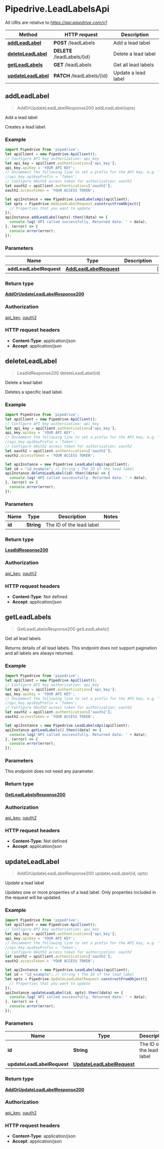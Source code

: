 # Pipedrive.LeadLabelsApi

All URIs are relative to *https://api.pipedrive.com/v1*

Method | HTTP request | Description
------------- | ------------- | -------------
[**addLeadLabel**](LeadLabelsApi.md#addLeadLabel) | **POST** /leadLabels | Add a lead label
[**deleteLeadLabel**](LeadLabelsApi.md#deleteLeadLabel) | **DELETE** /leadLabels/{id} | Delete a lead label
[**getLeadLabels**](LeadLabelsApi.md#getLeadLabels) | **GET** /leadLabels | Get all lead labels
[**updateLeadLabel**](LeadLabelsApi.md#updateLeadLabel) | **PATCH** /leadLabels/{id} | Update a lead label



## addLeadLabel

> AddOrUpdateLeadLabelResponse200 addLeadLabel(opts)

Add a lead label

Creates a lead label.

### Example

```javascript
import Pipedrive from 'pipedrive';
let apiClient = new Pipedrive.ApiClient();
// Configure API key authorization: api_key
let api_key = apiClient.authentications['api_key'];
api_key.apiKey = 'YOUR API KEY';
// Uncomment the following line to set a prefix for the API key, e.g. "Token" (defaults to null)
//api_key.apiKeyPrefix = 'Token';
// Configure OAuth2 access token for authorization: oauth2
let oauth2 = apiClient.authentications['oauth2'];
oauth2.accessToken = 'YOUR ACCESS TOKEN';

let apiInstance = new Pipedrive.LeadLabelsApi(apiClient);
let opts = Pipedrive.AddLeadLabelRequest.constructFromObject({
  // Properties that you want to update
});
apiInstance.addLeadLabel(opts).then((data) => {
  console.log('API called successfully. Returned data: ' + data);
}, (error) => {
  console.error(error);
});

```

### Parameters


Name | Type | Description  | Notes
------------- | ------------- | ------------- | -------------
 **addLeadLabelRequest** | [**AddLeadLabelRequest**](AddLeadLabelRequest.md)|  | [optional] 

### Return type

[**AddOrUpdateLeadLabelResponse200**](AddOrUpdateLeadLabelResponse200.md)

### Authorization

[api_key](../README.md#api_key), [oauth2](../README.md#oauth2)

### HTTP request headers

- **Content-Type**: application/json
- **Accept**: application/json


## deleteLeadLabel

> LeadIdResponse200 deleteLeadLabel(id)

Delete a lead label

Deletes a specific lead label.

### Example

```javascript
import Pipedrive from 'pipedrive';
let apiClient = new Pipedrive.ApiClient();
// Configure API key authorization: api_key
let api_key = apiClient.authentications['api_key'];
api_key.apiKey = 'YOUR API KEY';
// Uncomment the following line to set a prefix for the API key, e.g. "Token" (defaults to null)
//api_key.apiKeyPrefix = 'Token';
// Configure OAuth2 access token for authorization: oauth2
let oauth2 = apiClient.authentications['oauth2'];
oauth2.accessToken = 'YOUR ACCESS TOKEN';

let apiInstance = new Pipedrive.LeadLabelsApi(apiClient);
let id = "id_example"; // String | The ID of the lead label
apiInstance.deleteLeadLabel(id).then((data) => {
  console.log('API called successfully. Returned data: ' + data);
}, (error) => {
  console.error(error);
});

```

### Parameters


Name | Type | Description  | Notes
------------- | ------------- | ------------- | -------------
 **id** | **String**| The ID of the lead label | 

### Return type

[**LeadIdResponse200**](LeadIdResponse200.md)

### Authorization

[api_key](../README.md#api_key), [oauth2](../README.md#oauth2)

### HTTP request headers

- **Content-Type**: Not defined
- **Accept**: application/json


## getLeadLabels

> GetLeadLabelsResponse200 getLeadLabels()

Get all lead labels

Returns details of all lead labels. This endpoint does not support pagination and all labels are always returned.

### Example

```javascript
import Pipedrive from 'pipedrive';
let apiClient = new Pipedrive.ApiClient();
// Configure API key authorization: api_key
let api_key = apiClient.authentications['api_key'];
api_key.apiKey = 'YOUR API KEY';
// Uncomment the following line to set a prefix for the API key, e.g. "Token" (defaults to null)
//api_key.apiKeyPrefix = 'Token';
// Configure OAuth2 access token for authorization: oauth2
let oauth2 = apiClient.authentications['oauth2'];
oauth2.accessToken = 'YOUR ACCESS TOKEN';

let apiInstance = new Pipedrive.LeadLabelsApi(apiClient);
apiInstance.getLeadLabels().then((data) => {
  console.log('API called successfully. Returned data: ' + data);
}, (error) => {
  console.error(error);
});

```

### Parameters

This endpoint does not need any parameter.

### Return type

[**GetLeadLabelsResponse200**](GetLeadLabelsResponse200.md)

### Authorization

[api_key](../README.md#api_key), [oauth2](../README.md#oauth2)

### HTTP request headers

- **Content-Type**: Not defined
- **Accept**: application/json


## updateLeadLabel

> AddOrUpdateLeadLabelResponse200 updateLeadLabel(id, opts)

Update a lead label

Updates one or more properties of a lead label. Only properties included in the request will be updated. 

### Example

```javascript
import Pipedrive from 'pipedrive';
let apiClient = new Pipedrive.ApiClient();
// Configure API key authorization: api_key
let api_key = apiClient.authentications['api_key'];
api_key.apiKey = 'YOUR API KEY';
// Uncomment the following line to set a prefix for the API key, e.g. "Token" (defaults to null)
//api_key.apiKeyPrefix = 'Token';
// Configure OAuth2 access token for authorization: oauth2
let oauth2 = apiClient.authentications['oauth2'];
oauth2.accessToken = 'YOUR ACCESS TOKEN';

let apiInstance = new Pipedrive.LeadLabelsApi(apiClient);
let id = "id_example"; // String | The ID of the lead label
let opts = Pipedrive.UpdateLeadLabelRequest.constructFromObject({
  // Properties that you want to update
});
apiInstance.updateLeadLabel(id, opts).then((data) => {
  console.log('API called successfully. Returned data: ' + data);
}, (error) => {
  console.error(error);
});

```

### Parameters


Name | Type | Description  | Notes
------------- | ------------- | ------------- | -------------
 **id** | **String**| The ID of the lead label | 
 **updateLeadLabelRequest** | [**UpdateLeadLabelRequest**](UpdateLeadLabelRequest.md)|  | [optional] 

### Return type

[**AddOrUpdateLeadLabelResponse200**](AddOrUpdateLeadLabelResponse200.md)

### Authorization

[api_key](../README.md#api_key), [oauth2](../README.md#oauth2)

### HTTP request headers

- **Content-Type**: application/json
- **Accept**: application/json

